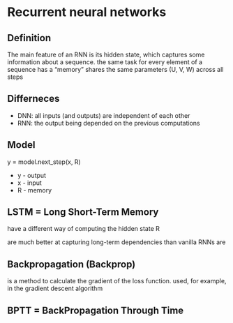 Recurrent neural networks
=========================

## Definition

The main feature of an RNN is its hidden state, which captures some information about a sequence.
the same task for every element of a sequence
has a “memory”
shares the same parameters (U, V, W) across all steps

## Differneces

- DNN: all inputs (and outputs) are independent of each other
- RNN: the output being depended on the previous computations

## Model

y = model.next_step(x, R)

- y - output
- x - input
- R - memory

## LSTM = Long Short-Term Memory

have a different way of computing the hidden state R

are much better at capturing long-term dependencies than vanilla RNNs are

## Backpropagation (Backprop)

is a method to calculate the gradient of the loss function.
used, for example, in the gradient descent algorithm

## BPTT = BackPropagation Through Time
